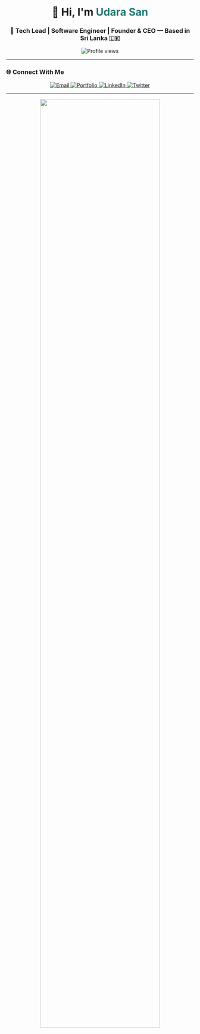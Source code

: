 <h1 align="center">👋 Hi, I'm <span style="color:#1d7a71;">Udara San</span></h1>
<h3 align="center">🚀 Tech Lead | Software Engineer | Founder & CEO — Based in Sri Lanka 🇱🇰</h3>

<p align="center">
  <img src="https://komarev.com/ghpvc/?username=udarasan&label=Profile%20Views&color=1d7a71&style=flat" alt="Profile views"/>
</p>

---

### 🌐 Connect With Me

<p align="center">
  <a href="mailto:sans@sans-technologies.com">
    <img src="https://img.shields.io/badge/Email-sans%40sans--technologies.com-1d7a71?style=for-the-badge&logo=gmail&logoColor=white" alt="Email"/>
  </a>
  <a href="https://udara.sans.lk" target="_blank">
    <img src="https://img.shields.io/badge/Portfolio-udara.sans.lk-1d7a71?style=for-the-badge&logo=google-chrome&logoColor=white" alt="Portfolio"/>
  </a>
  <a href="https://linkedin.com/in/udarasan" target="_blank">
    <img src="https://img.shields.io/badge/LinkedIn-udarasan-1d7a71?style=for-the-badge&logo=linkedin&logoColor=white" alt="LinkedIn"/>
  </a>
  <a href="https://twitter.com/udarasan" target="_blank">
    <img src="https://img.shields.io/badge/Twitter-@udarasan-1d7a71?style=for-the-badge&logo=twitter&logoColor=white" alt="Twitter"/>
  </a>
</p>

---

<p align="center">
  <img src="https://raw.githubusercontent.com/andreasbm/readme/master/assets/lines/water.png" width="80%">
</p>
